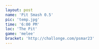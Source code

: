 ```yaml
---
layout: post
name: 'Pit Smash 0.5'
pic: 'temp.jpg'
time: '6:00 PM'
loc: 'The Pit'
game: 'melee'
bracket: 'http://challonge.com/psmar23'
---
```

